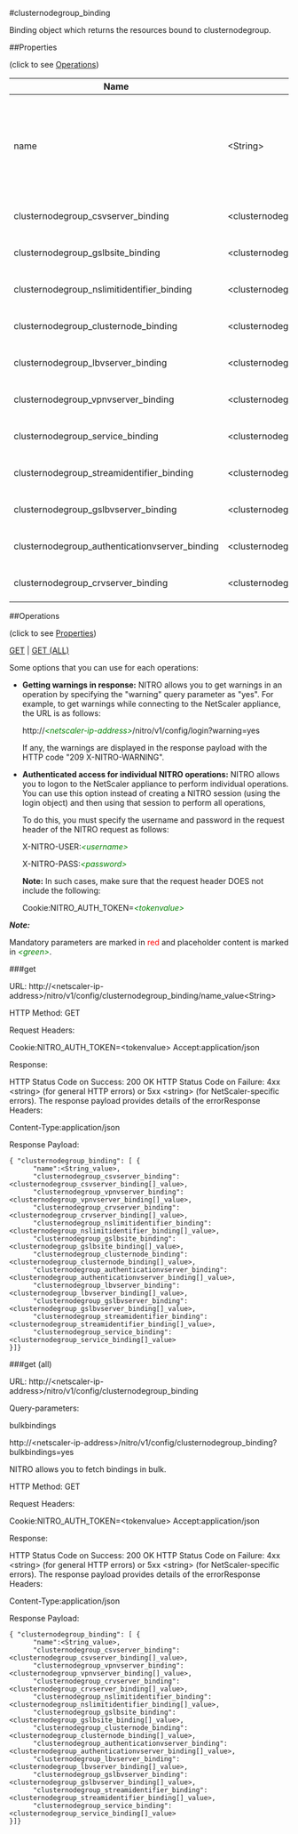 #clusternodegroup_binding

Binding object which returns the resources bound to clusternodegroup.


##Properties 
<span>(click to see [Operations](#operations))</span>


<table><thead><tr><th>Name</th><th> Data Type</th><th> Permissions</th><th>Description</th></tr></thead><tbody><tr><td>name</td><td>&lt;String></td><td>Read-write</td><td>Name of the nodegroup to be displayed. If a name is not provided, information about all nodegroups is displayed.&lt;br>Minimum length = 1</td><tr><tr><td>clusternodegroup_csvserver_binding</td><td>&lt;clusternodegroup_csvserver_binding[]></td><td>Read-only</td><td>csvserver that can be bound to clusternodegroup.</td><tr><tr><td>clusternodegroup_gslbsite_binding</td><td>&lt;clusternodegroup_gslbsite_binding[]></td><td>Read-only</td><td>gslbsite that can be bound to clusternodegroup.</td><tr><tr><td>clusternodegroup_nslimitidentifier_binding</td><td>&lt;clusternodegroup_nslimitidentifier_binding[]></td><td>Read-only</td><td>nslimitidentifier that can be bound to clusternodegroup.</td><tr><tr><td>clusternodegroup_clusternode_binding</td><td>&lt;clusternodegroup_clusternode_binding[]></td><td>Read-only</td><td>clusternode that can be bound to clusternodegroup.</td><tr><tr><td>clusternodegroup_lbvserver_binding</td><td>&lt;clusternodegroup_lbvserver_binding[]></td><td>Read-only</td><td>lbvserver that can be bound to clusternodegroup.</td><tr><tr><td>clusternodegroup_vpnvserver_binding</td><td>&lt;clusternodegroup_vpnvserver_binding[]></td><td>Read-only</td><td>vpnvserver that can be bound to clusternodegroup.</td><tr><tr><td>clusternodegroup_service_binding</td><td>&lt;clusternodegroup_service_binding[]></td><td>Read-only</td><td>service that can be bound to clusternodegroup.</td><tr><tr><td>clusternodegroup_streamidentifier_binding</td><td>&lt;clusternodegroup_streamidentifier_binding[]></td><td>Read-only</td><td>streamidentifier that can be bound to clusternodegroup.</td><tr><tr><td>clusternodegroup_gslbvserver_binding</td><td>&lt;clusternodegroup_gslbvserver_binding[]></td><td>Read-only</td><td>gslbvserver that can be bound to clusternodegroup.</td><tr><tr><td>clusternodegroup_authenticationvserver_binding</td><td>&lt;clusternodegroup_authenticationvserver_binding[]></td><td>Read-only</td><td>authenticationvserver that can be bound to clusternodegroup.</td><tr><tr><td>clusternodegroup_crvserver_binding</td><td>&lt;clusternodegroup_crvserver_binding[]></td><td>Read-only</td><td>crvserver that can be bound to clusternodegroup.</td><tr></tbody></table>
##Operations 
<span>(click to see [Properties](#properties))</span>


[GET](#get) | [GET (ALL)](#get-(all))


Some options that you can use for each operations:
<ul><li><p><b>Getting warnings in response:</b> NITRO allows you to get warnings in an operation by specifying the "warning" query parameter as "yes". For example, to get warnings while connecting to the NetScaler appliance, the URL is as follows:</p><p>http://<span style="color:green;font-style:italic;">&lt;netscaler-ip-address&gt;</span>/nitro/v1/config/login?warning=yes</p><p>If any, the warnings are displayed in the response payload with the HTTP code "209 X-NITRO-WARNING".</p></li><li><p><b>Authenticated access for individual NITRO operations:</b> NITRO allows you to logon to the NetScaler appliance to perform individual operations. You can use this option instead of creating a NITRO session (using the login object) and then using that session to perform all operations,</p><p>To do this, you must specify the username and password in the request header of the NITRO request as follows:</p><p>X-NITRO-USER:<span style="color:green;font-style:italic;">&lt;username&gt;</span></p><p>X-NITRO-PASS:<span style="color:green;font-style:italic;">&lt;password&gt;</span></p><p><b>Note:</b> In such cases, make sure that the request header DOES not include the following:</p><p>Cookie:NITRO_AUTH_TOKEN=<span style="color:green;font-style:italic;">&lt;tokenvalue&gt;</span></p></li></ul>



***Note:*** 
Mandatory parameters are marked in <span style="color:#FF0000;">red</span> and placeholder content is marked in <span style="color:green;font-style:italic">&lt;green&gt;</span>.

###get



URL: http://&lt;netscaler-ip-address&gt;/nitro/v1/config/clusternodegroup_binding/name_value&lt;String&gt;
HTTP Method: GET
Request Headers:

Cookie:NITRO_AUTH_TOKEN=&lt;tokenvalue&gt;Accept:application/json

Response:
HTTP Status Code on Success: 200 OKHTTP Status Code on Failure: 4xx &lt;string&gt; (for general HTTP errors) or 5xx &lt;string&gt; (for NetScaler-specific errors). The response payload provides details of the errorResponse Headers:

Content-Type:application/json

Response Payload: ```{ "clusternodegroup_binding": [ {      "name":<String_value>,      "clusternodegroup_csvserver_binding":<clusternodegroup_csvserver_binding[]_value>,      "clusternodegroup_vpnvserver_binding":<clusternodegroup_vpnvserver_binding[]_value>,      "clusternodegroup_crvserver_binding":<clusternodegroup_crvserver_binding[]_value>,      "clusternodegroup_nslimitidentifier_binding":<clusternodegroup_nslimitidentifier_binding[]_value>,      "clusternodegroup_gslbsite_binding":<clusternodegroup_gslbsite_binding[]_value>,      "clusternodegroup_clusternode_binding":<clusternodegroup_clusternode_binding[]_value>,      "clusternodegroup_authenticationvserver_binding":<clusternodegroup_authenticationvserver_binding[]_value>,      "clusternodegroup_lbvserver_binding":<clusternodegroup_lbvserver_binding[]_value>,      "clusternodegroup_gslbvserver_binding":<clusternodegroup_gslbvserver_binding[]_value>,      "clusternodegroup_streamidentifier_binding":<clusternodegroup_streamidentifier_binding[]_value>,      "clusternodegroup_service_binding":<clusternodegroup_service_binding[]_value>}]}```



###get (all)



URL: http://&lt;netscaler-ip-address&gt;/nitro/v1/config/clusternodegroup_binding
Query-parameters:
bulkbindings
http://&lt;netscaler-ip-address&gt;/nitro/v1/config/clusternodegroup_binding?bulkbindings=yes
NITRO allows you to fetch bindings in bulk.



HTTP Method: GET
Request Headers:

Cookie:NITRO_AUTH_TOKEN=&lt;tokenvalue&gt;Accept:application/json

Response:
HTTP Status Code on Success: 200 OKHTTP Status Code on Failure: 4xx &lt;string&gt; (for general HTTP errors) or 5xx &lt;string&gt; (for NetScaler-specific errors). The response payload provides details of the errorResponse Headers:

Content-Type:application/json

Response Payload: ```{ "clusternodegroup_binding": [ {      "name":<String_value>,      "clusternodegroup_csvserver_binding":<clusternodegroup_csvserver_binding[]_value>,      "clusternodegroup_vpnvserver_binding":<clusternodegroup_vpnvserver_binding[]_value>,      "clusternodegroup_crvserver_binding":<clusternodegroup_crvserver_binding[]_value>,      "clusternodegroup_nslimitidentifier_binding":<clusternodegroup_nslimitidentifier_binding[]_value>,      "clusternodegroup_gslbsite_binding":<clusternodegroup_gslbsite_binding[]_value>,      "clusternodegroup_clusternode_binding":<clusternodegroup_clusternode_binding[]_value>,      "clusternodegroup_authenticationvserver_binding":<clusternodegroup_authenticationvserver_binding[]_value>,      "clusternodegroup_lbvserver_binding":<clusternodegroup_lbvserver_binding[]_value>,      "clusternodegroup_gslbvserver_binding":<clusternodegroup_gslbvserver_binding[]_value>,      "clusternodegroup_streamidentifier_binding":<clusternodegroup_streamidentifier_binding[]_value>,      "clusternodegroup_service_binding":<clusternodegroup_service_binding[]_value>}]}```



